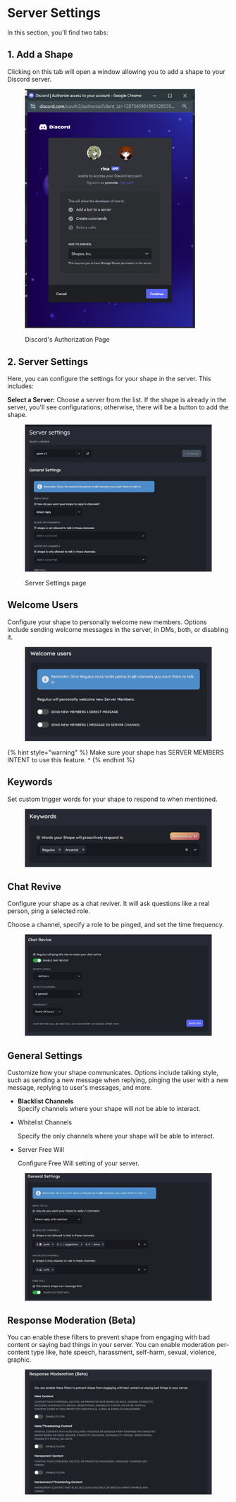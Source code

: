 # Server Settings

In this section, you'll find two tabs:

## **1. Add a Shape**

Clicking on this tab will open a window allowing you to add a shape to your Discord server.

<figure><img src="../../.gitbook/assets/image (91).png" alt="" width="386"><figcaption><p>Discord's Authorization Page</p></figcaption></figure>

## **2. Server Settings**&#x20;

Here, you can configure the settings for your shape in the server. This includes:

**Select a Server:** Choose a server from the list. If the shape is already in the server, you'll see configurations; otherwise, there will be a button to add the shape.

<figure><img src="../../.gitbook/assets/image (92).png" alt="" width="563"><figcaption><p>Server Settings page</p></figcaption></figure>

## **Welcome Users**&#x20;

Configure your shape to personally welcome new members. Options include sending welcome messages in the server, in DMs, both, or disabling it.

<figure><img src="../../.gitbook/assets/Screenshot 2023-12-23 075444.png" alt=""><figcaption></figcaption></figure>

{% hint style="warning" %}
Make sure your shape has SERVER MEMBERS INTENT to use this feature. ^
{% endhint %}

## **Keywords**

Set custom trigger words for your shape to respond to when mentioned.

<figure><img src="../../.gitbook/assets/Screenshot 2023-12-23 075521.png" alt=""><figcaption></figcaption></figure>

## **Chat Revive**

Configure your shape as a chat reviver. It will ask questions like a real person, ping a selected role.

Choose a channel, specify a role to be pinged, and set the time frequency.

<figure><img src="../../.gitbook/assets/Screenshot 2023-12-23 080608.png" alt=""><figcaption></figcaption></figure>

## **General Settings**&#x20;

Customize how your shape communicates. Options include talking style, such as sending a new message when replying, pinging the user with a new message, replying to user's messages, and more.

* **Blacklist Channels**\
  Specify channels where your shape will not be able to interact.
*   Whitelist Channels

    Specify the only channels where your shape will be able to interact.
*   Server Free Will

    Configure Free Will setting of your server.

<figure><img src="../../.gitbook/assets/image (67).png" alt=""><figcaption></figcaption></figure>

## Response Moderation (Beta)

You can enable these filters to prevent shape from engaging with bad content or saying bad things in your server. You can enable moderation per-content type like, hate speech, harassment, self-harm, sexual, violence, graphic.

<figure><img src="../../.gitbook/assets/image (6) (1) (1).png" alt=""><figcaption></figcaption></figure>

